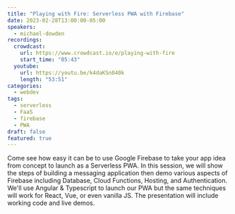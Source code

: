 ```yaml
---
title: "Playing with Fire: Serverless PWA with Firebase"
date: 2023-02-28T13:00:00-05:00
speakers:
  - michael-dowden
recordings:
  crowdcast:
    url: https://www.crowdcast.io/e/playing-with-fire
    start_time: "05:43"
  youtube:
    url: https://youtu.be/k4daKSn040k
    length: "53:51"
categories:
  - webdev
tags:
  - serverless
  - FaaS
  - firebase
  - PWA
draft: false
featured: true
---
```


Come see how easy it can be to use Google Firebase to take your app idea from concept to launch as a Serverless PWA. In this session, we will show the steps of building a messaging application then demo various aspects of Firebase including Database, Cloud Functions, Hosting, and Authentication. We'll use Angular & Typescript to launch our PWA but the same techniques will work for React, Vue, or even vanilla JS. The presentation will include working code and live demos.